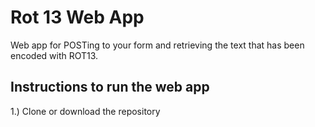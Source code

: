 # Rot 13 Web App #
Web app for POSTing to your form and retrieving the text that has been encoded with ROT13.

## Instructions to run the web app ##
1.) Clone or download the repository
